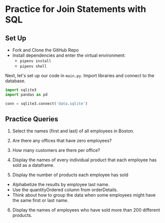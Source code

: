 # Practice for Join Statements with SQL

## Set Up

* Fork and Clone the GitHub Repo
* Install dependencies and enter the virtual environment:
    * `pipenv install`
    * `pipenv shell`

Next, let's set up our code in `main.py`. Import libraries and connect to the database.

```python
import sqlite3
import pandas as pd

conn = sqlite3.connect('data.sqlite')
```

## Practice Queries

1. Select the names (first and last) of all employees in Boston.

2. Are there any offices that have zero employees?

3. How many customers are there per office?

4. Display the names of every individual product that each employee has sold as a dataframe.

5. Display the number of products each employee has sold
- Alphabetize the results by employee last name.
- Use the quantityOrdered column from orderDetails.
- Think about how to group the data when some employees might have the same first or last name.

6.  Display the names of employees who have sold more than 200 different products.